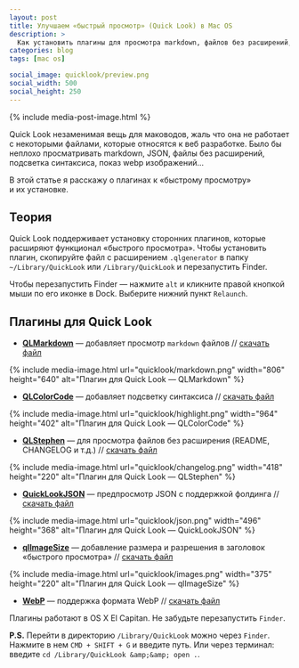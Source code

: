 ```yaml
---
layout: post
title: Улучшаем «быстрый просмотр» (Quick Look) в Mac OS
description: >
  Как установить плагины для просмотра markdown, файлов без расширений, webp изображений, JSON и подсветка синтаксиса к «быстрому просмотру» (Quick Look) в Mac OS
categories: blog
tags: [mac os]

social_image: quicklook/preview.png
social_width: 500
social_height: 250
---
```


{% include media-post-image.html %}

Quick Look незаменимая вещь для маководов, жаль что она не работает с некоторыми файлами, которые относятся к веб разработке. Было бы неплохо просматривать markdown, JSON, файлы без расширений, подсветка синтаксиса, показ webp изображений...

В этой статье я расскажу о плагинах к «быстрому просмотру» и их установке.

<!-- more -->

## Теория

Quick Look поддерживает установку сторонних плагинов, которые расширяют функционал «быстрого просмотра». Чтобы установить плагин, скопируйте файл с расширением `.qlgenerator` в папку `~/Library/QuickLook` или `/Library/QuickLook` и перезапустить Finder.

Чтобы перезапустить Finder — нажмите `alt` и кликните правой кнопкой мыши по его иконке в Dock. Выберите нижний пункт `Relaunch`.

## Плагины для Quick Look

* **[QLMarkdown](https://github.com/toland/qlmarkdown)** — добавляет просмотр `markdown` файлов // [скачать файл](https://github.com/downloads/toland/qlmarkdown/QLMarkdown-1.3.zip)

{%
	include media-image.html
	url="quicklook/markdown.png"
	width="806"
	height="640"
	alt="Плагин для Quick Look — QLMarkdown"
%}

* **[QLColorCode](https://code.google.com/p/qlcolorcode/)** — добавляет подсветку синтаксиса // [скачать файл](https://qlcolorcode.googlecode.com/files/QLColorCode-2.0.2.tgz)

{%
	include media-image.html
	url="quicklook/highlight.png"
	width="964"
	height="402"
	alt="Плагин для Quick Look — QLColorCode"
%}

* **[QLStephen](https://github.com/whomwah/qlstephen/releases)** — для просмотра файлов без расширения (README, CHANGELOG и т.д.) // [скачать файл](https://github.com/whomwah/qlstephen/releases)

{%
	include media-image.html
	url="quicklook/changelog.png"
	width="418"
	height="220"
	alt="Плагин для Quick Look — QLStephen"
%}

* **[QuickLookJSON](http://www.sagtau.com/quicklookjson.html)** — предпросмотр JSON с поддержкой фолдинга // [скачать файл](http://www.sagtau.com/media/QuickLookJSON.qlgenerator.zip)

{%
	include media-image.html
	url="quicklook/json.png"
	width="496"
	height="368"
	alt="Плагин для Quick Look — QuickLookJSON"
%}

* **[qlImageSize](https://github.com/Nyx0uf/qlImageSize)** — добавление размера и разрешения в заголовок «быстрого просмотра» // [скачать файл](https://github.com/Nyx0uf/qlImageSize#installation)

{%
	include media-image.html
	url="quicklook/images.png"
	width="375"
	height="220"
	alt="Плагин для Quick Look — qlImageSize"
%}

* **[WebP](https://github.com/dchest/webp-quicklook)** — поддержка формата WebP // [скачать файл](https://github.com/dchest/webp-quicklook/releases)

Плагины работают в OS X El Capitan. Не забудьте перезапустить `Finder`.

**P.S.** Перейти в директорию `/Library/QuickLook` можно через `Finder`. Нажмите в нем `CMD + SHIFT + G` и введите путь. Или через терминал: введите `cd /Library/QuickLook &amp;&amp; open .`.
